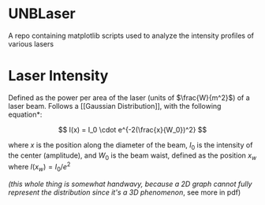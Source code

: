 # UNBLaser

A repo containing matplotlib scripts used to analyze the intensity profiles of various lasers

# Laser Intensity

Defined as the power per area of the laser (units of $\frac{W}{m^2}$) of a laser beam. Follows a [[Gaussian Distribution]], with the following equation\*:

$$
I(x) = I_0 \cdot e^{-2(\frac{x}{W_0})^2}
$$

where $x$ is the position along the diameter of the beam, $I_0$ is the intensity of the center (amplitude), and $W_0$ is the beam waist, defined as the position $x_w$ where $I(x_w) = I_0/e^2$

_(this whole thing is somewhat handwavy, because a 2D graph cannot fully represent the distribution since it's a 3D phenomenon_, see more in pdf)

